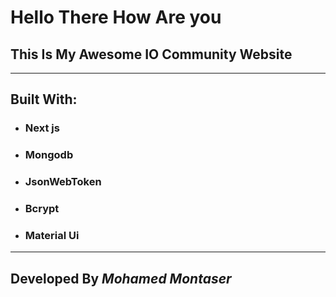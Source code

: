 # Hello There How Are you

## This Is My Awesome IO Community Website

---

## Built With:

- ### Next js
- ### Mongodb
- ### JsonWebToken
- ### Bcrypt
- ### Material Ui
---
## Developed By _Mohamed Montaser_